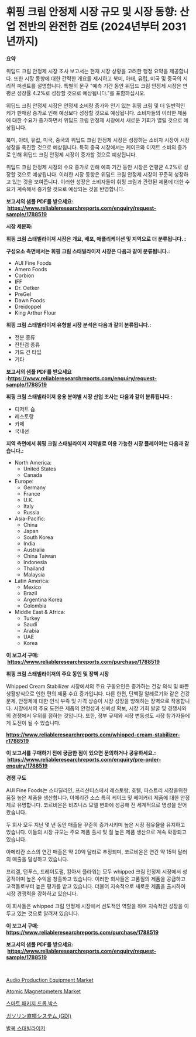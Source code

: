 <p><h1>휘핑 크림 안정제 시장 규모 및 시장 동향: 산업 전반의 완전한 검토 (2024년부터 2031년까지)</h1></p><p><strong>요약</strong></p>
<p><p>위딥드 크림 안정제 시장 조사 보고서는 현재 시장 상황을 고려한 행정 요약을 제공합니다. 또한 시장 동향에 대한 간략한 개요를 제시하고 북미, 아태, 유럽, 미국 및 중국의 지리적 퍼센트를 설명합니다. 특별히 문구 "예측 기간 동안 위딥드 크림 안정제 시장은 연평균 성장률 4.2%로 성장할 것으로 예상됩니다."를 포함하십시오.</p><p>위딥드 크림 안정제 시장은 안정제 소비량 증가와 인기 있는 휘핑 크림 및 더 일반적인 케가 판매량 증가로 인해 예상보다 성장할 것으로 예상됩니다. 소비자들의 이러한 제품에 대한 수요가 증가하면서 위딥드 크림 안정제 시장에서 새로운 기회가 열릴 것으로 예상됩니다.</p><p>북미, 아태, 유럽, 미국, 중국의 위딥드 크림 안정제 시장은 성장하는 소비자 시장이 시장 성장을 촉진할 것으로 예상됩니다. 특히 중국 시장에서는 케이크와 디저트 소비의 증가로 인해 위딥드 크림 안정제 시장이 증가할 것으로 예상됩니다.</p><p>위딥드 크림 안정제 시장의 수요 증가로 인해 예측 기간 동안 시장은 연평균 4.2%로 성장할 것으로 예상됩니다. 이러한 시장 동향은 위딥드 크림 안정제 시장이 꾸준히 성장하고 있는 것을 보여줍니다. 이러한 성장은 소비자들이 휘핑 크림과 관련된 제품에 대한 수요가 계속해서 증가할 것으로 예상되는 것을 반영합니다.</p></p>
<p><strong>보고서의 샘플 PDF를 받으세요: &nbsp;<a href="https://www.reliableresearchreports.com/enquiry/request-sample/1788519">https://www.reliableresearchreports.com/enquiry/request-sample/1788519</a></strong></p>
<p><strong>시장 세분화:</strong></p>
<p><strong> 휘핑 크림 스태빌라이저 시장은 개요, 배포, 애플리케이션 및 지역으로 더 분류됩니다. :</strong></p>
<p><strong>구성요소 측면에서는 휘핑 크림 스태빌라이저 시장은 다음과 같이 분류됩니다.:</strong></p>
<p><ul><li>AUI Fine Foods</li><li>Amero Foods</li><li>Corbion</li><li>IFF</li><li>Dr. Oetker</li><li>PreGel</li><li>Dawn Foods</li><li>Dreidoppel</li><li>King Arthur Flour</li></ul></p>
<p><strong> 휘핑 크림 스태빌라이저 유형별 시장 분석은 다음과 같이 분류됩니다.:</strong></p>
<p><ul><li>전분 종류</li><li>잔탄검 종류</li><li>가드 건 타입</li><li>기타</li></ul></p>
<p><strong>보고서의 샘플 PDF를 받으세요 :<a href="https://www.reliableresearchreports.com/enquiry/request-sample/1788519">https://www.reliableresearchreports.com/enquiry/request-sample/1788519</a></strong></p>
<p><strong> 휘핑 크림 스태빌라이저 응용 분야별 시장 산업 조사는 다음과 같이 분류됩니다.:</strong></p>
<p><ul><li>디저트 숍</li><li>레스토랑</li><li>카페</li><li>국내선</li></ul></p>
<p><strong>지역 측면에서 휘핑 크림 스태빌라이저 지역별로 이용 가능한 시장 플레이어는 다음과 같습니다.:</strong></p>
<p><ul>
    <li>
        North America:
        <ul>
            <li>United States</li>
            <li>Canada</li>
        </ul>
    </li>
    <li>
        Europe:
        <ul>
            <li>Germany</li>
            <li>France</li>
            <li>U.K.</li>
            <li>Italy</li>
            <li>Russia</li>
        </ul>
    </li>
    <li>
        Asia-Pacific:
        <ul>
            <li>China</li>
            <li>Japan</li>
            <li>South Korea</li>
            <li>India</li>
            <li>Australia</li>
            <li>China Taiwan</li>
            <li>Indonesia</li>
            <li>Thailand</li>
            <li>Malaysia</li>
        </ul>
    </li>
    <li>
        Latin America:
        <ul>
            <li>Mexico</li>
            <li>Brazil</li>
            <li>Argentina Korea</li>
            <li>Colombia</li>
        </ul>
    </li>
    <li>
        Middle East & Africa:
        <ul>
            <li>Turkey</li>
            <li>Saudi</li>
            <li>Arabia</li>
            <li>UAE</li>
            <li>Korea</li>
        </ul>
    </li>
    </ul></p>
<p><strong>이 보고서 구매: &nbsp;<a href="https://www.reliableresearchreports.com/purchase/1788519">https://www.reliableresearchreports.com/purchase/1788519</a></strong></p>
<p><strong>휘핑 크림 스태빌라이저의 주요 동인 및 장벽 시장</strong></p>
<p><p>Whipped Cream Stabilizer 시장에서의 주요 구동요인은 증가하는 건강 의식 및 바쁜 생활방식으로 인한 편의 제품 수요 증가입니다. 다른 한편, 단백질 알레르기와 같은 건강 문제, 안정제에 대한 인식 부족 및 가격 상승이 시장 성장을 방해하는 장벽으로 작용합니다. 시장에서의 주요 도전은 제품의 안정성과 신뢰성 확보, 시장 기회 발굴 및 경쟁사와의 경쟁에서 우위를 점하는 것입니다. 또한, 정부 규제와 시장 변동성도 시장 참가자들에게 도전이 될 수 있습니다.</p></p>
<p><strong><a href="https://www.reliableresearchreports.com/whipped-cream-stabilizer-r1788519">https://www.reliableresearchreports.com/whipped-cream-stabilizer-r1788519</a></strong></p>
<p><strong>이 보고서를 구매하기 전에 궁금한 점이 있으면 문의하거나 공유하세요.: &nbsp;<a href="https://www.reliableresearchreports.com/enquiry/pre-order-enquiry/1788519">https://www.reliableresearchreports.com/enquiry/pre-order-enquiry/1788519</a></strong></p>
<p><strong>경쟁 구도</strong></p>
<p><p>AUI Fine Foods는 스타딜라인, 프리샨티스에서 레스토랑, 호텔, 파스트리 시장을위한 품질 높은 제품을 생산합니다. 아메리칸 소스 특히 케이크 및 베이커리 제품에 대한 안정제로 유명합니다. 코르비온은 비즈니스 모델 변화에 성공해 전 세계적으로 명성을 얻어왔습니다. </p><p>두 회사 모두 지난 몇 년 동안 매출을 꾸준히 증가시키며 높은 시장 점유율을 유지하고 있습니다. 이들의 시장 규모는 주요 제품 출시 및 질 높은 제품 생산으로 계속 확장되고 있습니다.</p><p>아메리칸 소스의 연간 매출은 약 20억 달러로 추정되며, 코르비온은 연간 약 15억 달러의 매출을 달성하고 있습니다.</p><p>프리겔, 던푸스, 드레이도펄, 킹아서 플라워는 모두 whipped 크림 안정제 시장에서 성공적이며 높은 수익을 창출하고 있습니다. 이러한 회사들은 고품질의 제품을 공급하고 고객들로부터 높은 평가를 받고 있습니다. 더불어 지속적으로 새로운 제품을 출시하여 시장 경쟁력을 강화하고 있습니다.</p><p>이 회사들은 whipped 크림 안정제 시장에서 선도적인 역할을 하며 지속적인 성장을 이루고 있는 것으로 알려져 있습니다.</p></p>
<p><strong>이 보고서 구매: &nbsp; <a href="https://www.reliableresearchreports.com/purchase/1788519">https://www.reliableresearchreports.com/purchase/1788519</a></strong></p>
<p><strong>보고서의 샘플 PDF를 받으세요: &nbsp;<a href="https://www.reliableresearchreports.com/enquiry/request-sample/1788519">https://www.reliableresearchreports.com/enquiry/request-sample/1788519</a></strong><strong></strong></p>
<p>&nbsp;</p>
<p><p><a href="https://github.com/sonuprakash1/Market-Research-Report-List-2/blob/main/audio-production-equipment-market.md">Audio Production Equipment Market</a></p><p><a href="https://github.com/jhcraigie/Market-Research-Report-List-2/blob/main/atomic-magnetometers-market.md">Atomic Magnetometers Market</a></p><p><a href="https://github.com/trmesnao7959541/Market-Research-Report-List-1/blob/main/515784126394.md">스마트 패키지 드롭 박스</a></p><p><a href="https://github.com/adcxff01450218/Market-Research-Report-List-1/blob/main/428148928790.md">ガソリン直噴システム (GDI)</a></p><p><a href="https://github.com/vsn7qpua81q/Market-Research-Report-List-1/blob/main/307582326395.md">발목 스태빌라이저</a></p></p>